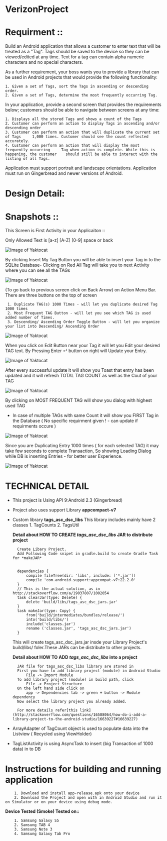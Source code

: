 # VerizonProject

Requirment ::
=============

Build an Android application that allows a customer to enter text that will be treated as a "Tag". Tags should be saved to the device so they can be  viewed/edited at any  time. Text for a tag can contain alpha numeric characters  and no special characters.  

As a further requirement, your boss wants you to provide a library that can be  used in Android projects that would provide the following functionality:  

    1. Given a set of Tags, sort the Tags in ascending or descending order. 
    2. Given a set of Tags, determine the most frequently occurring Tag.

In your application, provide a second screen that provides the requirements below; customers should be able to navigate between screens at any time:  

    1. Displays all the stored Tags and shows a count of the Tags 
    2. Customer can perform an action to display Tags in ascending and/or descending order 
    3. Customer can perform an action that will duplicate the current set of Tags     1,000 times. Customer should see the count reflected accurately. 
    4. Customer can perform an action that will display the most frequently occurring     Tag when action is complete. While this is happening, the customer    should still be able to interact with the listing of all Tags.   

Application must support portrait and landscape orientations.  Application must run on Gingerbread and newer versions of Android.


Design Detail:
=============

Snapshots ::
============
This Screen is First Activity in your Applicaiton ::

Only Allowed Text is [a-z] [A-Z] [0-9] space or back

![Image of Yaktocat](https://github.com/mvyas85/VerizonProject1/blob/master/images/1.png)

By clicking Insert My Tag Button you will be able to insert your Tag in to the SQLite Database-
Clicking on Red All Tag will take you to next Activity where you can see all the TAGs

![Image of Yaktocat](https://github.com/mvyas85/VerizonProject1/blob/master/images/2.png)

(To go back to previous screen click on Back Arrow) on Action Menu Bar.
There are three buttons on the top of screen 

     1. Duplicate TAG(s) 1000 Times - will let you duplicate desired Tag 1000 times
     2. Most Frequent TAG Button - will let you see which TAG is used added number of Times.
     3. Descending/ Ascending Order Toggle Button - will let you organize your list into Descending/ Ascending Order 

![Image of Yaktocat](https://github.com/mvyas85/VerizonProject1/blob/master/images/3.png)

When you click on Edit Button near your Tag it will let you Edit your desired TAG text.
By Pressing Enter ↵ button on right will Update your Entry.

![Image of Yaktocat](https://github.com/mvyas85/VerizonProject1/blob/master/images/4.png)

After every successful update it will show you Toast that entry has been updated and it will refresh TOTAL TAG COUNT as well as the Cout of your TAG

![Image of Yaktocat](https://github.com/mvyas85/VerizonProject1/blob/master/images/5.png)

By clicking on MOST FREQUENT TAG will show you dialog with highest used TAG
- In case of multiple TAGs with same Count it will show you FIRST Tag in the Database ( No specific requirment given ! - can update if requirments occure )

![Image of Yaktocat](https://github.com/mvyas85/VerizonProject1/blob/master/images/6.png)

Since you are Duplicating Entry 1000 times ( for each selected TAG) it may take few seconds to complete Transaction, So showing Loading Dialog while DB is inserting Entries - for better user Experience.

![Image of Yaktocat](https://github.com/mvyas85/VerizonProject1/blob/master/images/7.png)


TECHNICAL DETAIL
================

- This project is Using API 9:Android 2.3 (Gingerbread)
- Project also uses support Library **appcompact-v7**
- Custom library **tags_asc_dsc_libs**
        This library includes mainly have 2 classes
            1. TagCounts
            2. TagsUtil
            
    **Detail about HOW TO CREATE *tags_asc_dsc_libs* JAR to distribute project**
    
        Create Libary Project.
        Add Following Code snipet in gradle.build to create Gradle Task for *makeJAR*


        dependencies {
            compile fileTree(dir: 'libs', include: ['*.jar'])
            compile 'com.android.support:appcompat-v7:22.2.0'
        }
        // This is the actual solution, as in http://stackoverflow.com/a/19037807/1002054
        task clearJar(type: Delete) {
            delete 'build/libs/tags_asc_dsc_jars.jar'
        }
        task makeJar(type: Copy) {
            from('build/intermediates/bundles/release/')
            into('build/libs/')
            include('classes.jar')
            rename ('classes.jar', 'tags_asc_dsc_jars.jar')
        }
        
        
    This will create tags_asc_dsc_jars.jar insde your Library Project's build/libs/ foler.These JARs can be distribute to other projects.
    
    **Detail about HOW TO ADD *tags_asc_dsc_libs* into a project**
    
        JAR file for tags_asc_dsc_libs library are stored in 
        First you have to add library project (module) in Android Studio
            File -> Import Module
        To add library project (module) in build path, click
            File -> Project Structure
        On the left hand side click on
            app -> Dependencies tab -> green + button -> Module dependency
        Now select the library project you already added.
        
        For more details refer[this link](http://stackoverflow.com/questions/16588064/how-do-i-add-a-library-project-to-the-android-studio/16639227#16639227)

- ArrayAdapter of TagCount object is used to populate data into the Listview ( Recycled using ViewHolder)
- TagListActivity is using AsyncTask to insert (big Transaction of 1000 data) in to DB

Instructions for building and running application
===================================================

        1. Download and install app-release.apk onto your device
        2. Download the Project and open with in Android Studio and run it on Simulator or on your device using debug mode.

**Device Tested (Smoke) Tested on::**

        1. Samsung Galaxy S5
        2. Samsung TAB 4
        3. Samsung Note 3
        4. Samsung Galaxy Tab Pro
